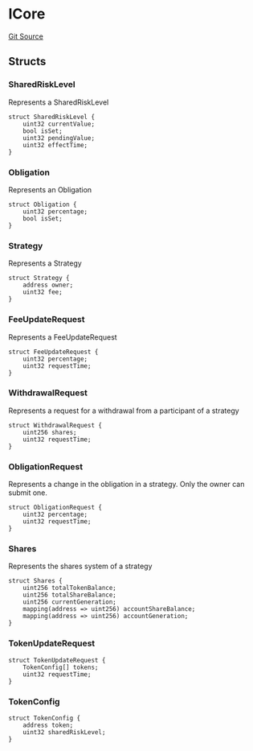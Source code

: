 # ICore
[Git Source](https://github.com/ssvlabs/based-applications/blob/3ee95af731e4fce61ac2b03f418aa4e9fb5f64bd/src/core/interfaces/ICore.sol)


## Structs
### SharedRiskLevel
Represents a SharedRiskLevel


```solidity
struct SharedRiskLevel {
    uint32 currentValue;
    bool isSet;
    uint32 pendingValue;
    uint32 effectTime;
}
```

### Obligation
Represents an Obligation


```solidity
struct Obligation {
    uint32 percentage;
    bool isSet;
}
```

### Strategy
Represents a Strategy


```solidity
struct Strategy {
    address owner;
    uint32 fee;
}
```

### FeeUpdateRequest
Represents a FeeUpdateRequest


```solidity
struct FeeUpdateRequest {
    uint32 percentage;
    uint32 requestTime;
}
```

### WithdrawalRequest
Represents a request for a withdrawal from a participant of a strategy


```solidity
struct WithdrawalRequest {
    uint256 shares;
    uint32 requestTime;
}
```

### ObligationRequest
Represents a change in the obligation in a strategy. Only the owner can submit one.


```solidity
struct ObligationRequest {
    uint32 percentage;
    uint32 requestTime;
}
```

### Shares
Represents the shares system of a strategy


```solidity
struct Shares {
    uint256 totalTokenBalance;
    uint256 totalShareBalance;
    uint256 currentGeneration;
    mapping(address => uint256) accountShareBalance;
    mapping(address => uint256) accountGeneration;
}
```

### TokenUpdateRequest

```solidity
struct TokenUpdateRequest {
    TokenConfig[] tokens;
    uint32 requestTime;
}
```

### TokenConfig

```solidity
struct TokenConfig {
    address token;
    uint32 sharedRiskLevel;
}
```

